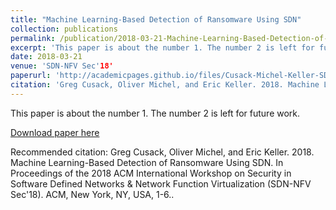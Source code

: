```yaml
---
title: "Machine Learning-Based Detection of Ransomware Using SDN"
collection: publications
permalink: /publication/2018-03-21-Machine-Learning-Based-Detection-of-Ransomware-Using-SDN
excerpt: 'This paper is about the number 1. The number 2 is left for future work.'
date: 2018-03-21
venue: 'SDN-NFV Sec'18'
paperurl: 'http://academicpages.github.io/files/Cusack-Michel-Keller-SDN-NFV-Workshop-2018.pdf'
citation: 'Greg Cusack, Oliver Michel, and Eric Keller. 2018. Machine Learning-Based Detection of Ransomware Using SDN. In Proceedings of the 2018 ACM International Workshop on Security in Software Defined Networks & Network Function Virtualization (SDN-NFV Sec'18). ACM, New York, NY, USA, 1-6.'
---
```

This paper is about the number 1. The number 2 is left for future work.

[Download paper here](http://academicpages.github.io/files/Cusack-Michel-Keller-SDN-NFV-Workshop-2018.pdf)

Recommended citation: Greg Cusack, Oliver Michel, and Eric Keller. 2018. Machine Learning-Based Detection of Ransomware Using SDN. In Proceedings of the 2018 ACM International Workshop on Security in Software Defined Networks & Network Function Virtualization (SDN-NFV Sec'18). ACM, New York, NY, USA, 1-6..